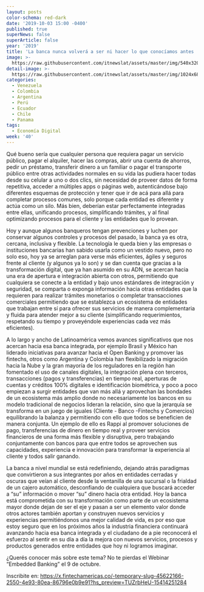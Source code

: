 ```yaml
---
layout: posts
color-schema: red-dark
date: '2019-10-03 15:00 -0400'
published: true
superNews: false
superArticle: false
year: '2019'
title: 'La banca nunca volverá a ser ni hacer lo que conocíamos antes '
image: >-
  https://raw.githubusercontent.com/itnewslat/assets/master/img/540x320/Jorge-Gomez-Unisys-p.jpg
detail-image: >-
  https://raw.githubusercontent.com/itnewslat/assets/master/img/1024x680/Jorge-Gomez-Unisys-g.jpg
categories:
  - Venezuela
  - Colombia
  - Argentina
  - Perú
  - Ecuador
  - Chile
  - Panama
tags:
  - Economía Digital
week: '40'
---
```

Qué bueno sería que cualquier persona que requiera pagar un servicio público, pagar el alquiler, hacer las compras, abrir una cuenta de ahorros, pedir un préstamo,  transferir dinero a un familiar o pagar el transporte público entre otras actividades normales en su vida las pudiera hacer todas desde su celular a uno o dos clics, sin necesidad de proveer datos de forma repetitiva, acceder a múltiples apps o páginas web, autenticándose bajo diferentes esquemas de protección y tener que ir de acá para allá para completar procesos comunes, solo porque cada entidad es diferente y actúa como un silo. Más bien, deberían estar perfectamente integradas entre ellas, unificando procesos, simplificando trámites, y al final optimizando procesos para el cliente y las entidades que lo provean. 

Hoy y aunque algunos banqueros tengan prevenciones y luchen por conservar algunos controles y procesos del pasado, la banca ya es otra, cercana, inclusiva y flexible. La tecnología le queda bien y las empresas o instituciones bancarias  han sabido usarla como un vestido nuevo, pero no solo eso, hoy ya se arreglan para verse más eficientes, ágiles y seguros frente al cliente (y algunos ya lo son) y se dan cuenta que gracias a la transformación digital, que ya han asumido en su ADN, se acercan hacia una era de apertura e integración abierta con otros, permitiendo que cualquiera se conecte a la entidad y bajo unos estándares de integración y seguridad, se comparta o exponga información hacia otras entidades que la requieren para realizar trámites monetarios o completar transacciones comerciales permitiendo que se establezca un ecosistema de entidades que trabajan entre sí para ofrecer sus servicios de manera complementaria y fluida para atender mejor a su cliente (simplificando requerimientos, respetando su tiempo y proveyéndole experiencias cada vez más eficientes).

A lo largo y ancho de Latinoamérica vemos avances significativos que nos acercan hacia esa banca integrada, por ejemplo Brasil y México han liderado iniciativas para avanzar hacia el Open Banking y  promover las fintechs, otros como Argentina y Colombia han flexibilizado la migración hacia la Nube y la gran mayoría de los reguladores en la región han fomentado el uso de canales digitales, la integración plena con terceros, transacciones (pagos y transferencias) en tiempo real, aperturas de cuentas y créditos 100% digitales e identificación biométrica, y poco a poco empiezan a surgir entidades que van más allá y aprovechan las bondades de un ecosistema más amplio donde no necesariamente los bancos en su modelo tradicional de negocios lideran la relación, sino que la jerarquía se transforma en un juego de iguales (Cliente - Banco -Fintechs y Comercios) equilibrando la balanza y permitiendo con ello que todos se beneficien de manera conjunta. Un ejemplo de ello es Rappi al promover soluciones de pago, transferencias de dinero en tiempo real y proveer servicios financieros de una forma más flexible y disruptiva, pero trabajando conjuntamente con bancos para que entre todos se aprovechen sus capacidades, experiencia e innovación para transformar la experiencia al cliente y todos salir ganando.

La banca a nivel mundial se está redefiniendo, dejando atrás paradigmas que convirtieron a sus integrantes por años en entidades cerradas y oscuras que veían al cliente desde la ventanilla de una sucursal o la frialdad de un cajero automático, desconfiando de cualquiera que buscará acceder a “su” información o mover “su” dinero hacia otra entidad.  Hoy la banca está comprometida con su transformación como parte de un ecosistema mayor donde dejan de ser el eje y pasan a ser un elemento valor donde otros actores también aportan y construyen nuevos servicios y experiencias permitiéndonos una mejor calidad de vida, es por eso que estoy seguro que en los próximos años la industria financiera continuará avanzando hacia esa banca integrada y el ciudadano de a pie reconocerá el esfuerzo al sentir en su día a día la mejora con nuevos servicios, procesos  y productos generados entre entidades que hoy ni logramos imaginar. 

¿Querés conocer más sobre este tema? No te pierdas el Webinar “Embedded Banking” el 9 de octubre. 

Inscribite en: https://x.fintechamericas.co/-temporary-slug-45622166-2550-4e93-80ea-86796e0b9e91?hs_preview=TUZrbHeU-15414251284